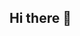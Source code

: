 ## Hi there 👋

<!--
**Vrushali2000/Vrushali2000** is a ✨ _special_ ✨ repository because its `README.md` (this file) appears on your GitHub profile.

Here are some ideas to get you started:

- 🔭 I’m currently working on Automation testing
- 🌱 I’m currently learning Automation 
- 😄 Pronouns: She
-->
